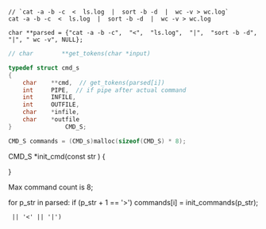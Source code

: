 
```shel 

// `cat -a -b -c  <  ls.log  |  sort -b -d  |  wc -v > wc.log` 
cat -a -b -c  <  ls.log  |  sort -b -d  |  wc -v > wc.log

char **parsed = {"cat -a -b -c",  "<",  "ls.log",  "|",  "sort -b -d",  "|", " wc -v", NULL};

``` 

```c
// char        **get_tokens(char *input)

typedef struct cmd_s
{
    char    **cmd,  // get_tokens(parsed[i])
    int     PIPE,  // if pipe after actual command
    int     INFILE, 
	int     OUTFILE, 
    char    *infile, 
    char    *outfile
}               CMD_S;

CMD_S commands = (CMD_s)malloc(sizeof(CMD_S) * 8);
```


CMD_S *init_cmd(const str )
{

}

Max command count is 8; 

for p_str in parsed:
    if (p_str + 1 == '>')
        commands[i] = init_commands(p_str);
    
    
    
     || '<' || '|')
